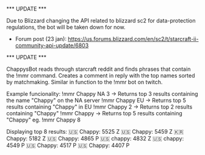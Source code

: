 *** UPDATE ***

Due to Blizzard changing the API related to blizzard sc2 for data-protection regulations, the bot will be taken down for now.
- Forum post (23 jan): https://us.forums.blizzard.com/en/sc2/t/starcraft-ii-community-api-update/6803

*** UPDATE ***


ChappysBot reads through starcraft reddit and finds phrases that contain the !mmr command.
Creates a comment in reply with the top names sorted by matchmaking.
Similar in function to the !mmr bot on twitch.

Example funcionality:
!mmr Chappy NA 3    -> Returns top 3 results containing the name "Chappy" on the NA server
!mmr Chappy EU      -> Returns top 5 results containing "Chappy" in EU
!mmr Chappy 2       -> Returns top 2 results containing "Chappy"
!mmr Chappy         -> Returns top 5 results containing "Chappy"
eg. !mmr Chappy 8

Displaying top 8 results:
🇺🇸 Chappy: 5525 Z
🇺🇸 Chappy: 5459 Z
🇰🇷 Chappy: 5182 Z
🇺🇸 Chappy: 4865 P
🇺🇸 chappy: 4832 Z
🇺🇸 chappy: 4549 P
🇺🇸 Chappy: 4517 P
🇺🇸 Chappy: 4407 P
